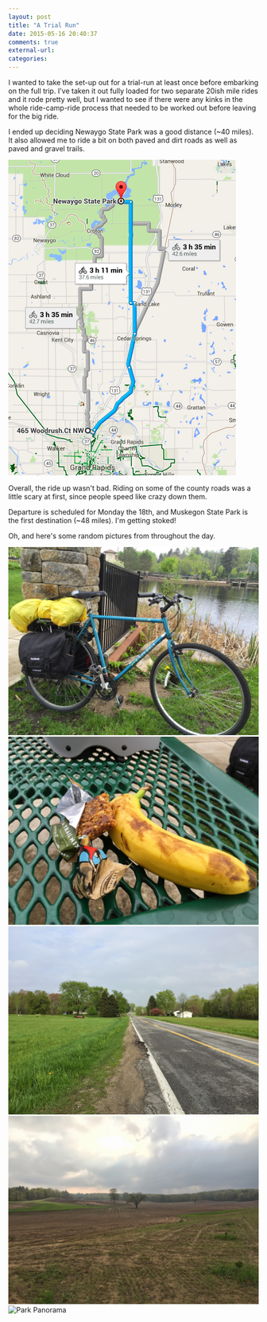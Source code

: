 ```yaml
---
layout: post
title: "A Trial Run"
date: 2015-05-16 20:40:37
comments: true
external-url:
categories:
---
```


I wanted to take the set-up out for a trial-run at least once before embarking on the full trip. I've taken it out fully loaded for two separate 20ish mile rides and it rode pretty well, but I wanted to see if there were any kinks in the whole ride-camp-ride process that needed to be worked out before leaving for the big ride.

I ended up deciding Newaygo State Park was a good distance (~40 miles). It also allowed me to ride a bit on both paved and dirt roads as well as paved and gravel trails.

![Google Maps of Ride][newaygo-park-ride-map]

Overall, the ride up wasn't bad. Riding on some of the county roads was a little scary at first, since people speed like crazy down them.

Departure is scheduled for Monday the 18th, and Muskegon State Park is the first destination (~48 miles). I'm getting stoked!

Oh, and here's some random pictures from throughout the day.

![The Ride][bike-rockford]
![Lunch][lunch-rockford]
![Road][trial-road-pic]
![Field][trial-field]
![Park Panorama][newaygo-park-pano]

[newaygo-park-ride-map]: /images/newaygo-park-ride-map.png
[bike-rockford]: /images/bike-rockford.jpg
[lunch-rockford]: /images/lunch-rockford.jpg
[trial-road-pic]: /images/trial-road-pic.jpg
[trial-field]: /images/trial-field.jpg
[newaygo-park-pano]: /images/newaygo-park-pano.jpg

